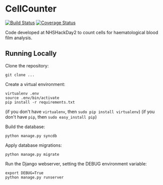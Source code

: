 # CellCounter

[![Build Status](https://secure.travis-ci.org/cellcounter/cellcounter.png)](http://travis-ci.org/cellcounter/cellcounter) [![Coverage Status](https://coveralls.io/repos/cellcounter/cellcounter/badge.png)](https://coveralls.io/r/cellcounter/cellcounter)

Code developed at NHSHackDay2 to count cells for haematological blood film analysis.


## Running Locally

Clone the repository:

    git clone ...

Create a virtual environment:

    virtualenv .env
    source .env/bin/activate
    pip install -r requirements.txt

(if you don't have `virtualenv`, then `sudo pip install virtualenv`)
(if you don't have `pip`, then `sudo easy_install pip`)

Build the database:

    python manage.py syncdb

Apply database migrations:

    python manage.py migrate

Run the Django webserver, setting the DEBUG environment variable:

    export DEBUG=True
    python manage.py runserver

